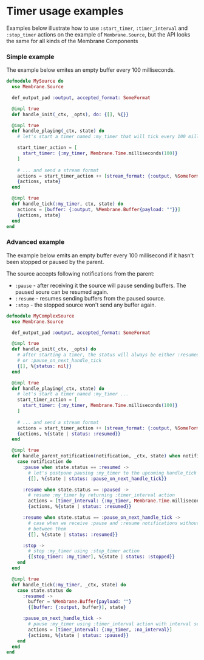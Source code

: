 # Timer usage examples
Examples below illustrate how to use `:start_timer`, `:timer_interval` and `:stop_timer` actions on the example of `Membrane.Source`, but the API looks the same for all kinds of the Membrane Components

### Simple example
The example below emites an empty buffer every 100 milliseconds.

```elixir
defmodule MySource do
  use Membrane.Source

  def_output_pad :output, accepted_format: SomeFormat

  @impl true
  def handle_init(_ctx, _opts), do: {[], %{}}

  @impl true
  def handle_playing(_ctx, state) do
    # let's start a timer named :my_timer that will tick every 100 milliseconds ...

    start_timer_action = [
      start_timer: {:my_timer, Membrane.Time.milliseconds(100)}
    ]
    
    # ... and send a stream format
    actions = start_timer_action ++ [stream_format: {:output, %SomeFormat{}}]
    {actions, state}
  end

  @impl true
  def handle_tick(:my_timer, ctx, state) do
    actions = [buffer: {:output, %Membrane.Buffer{payload: ""}}]
    {actions, state}
  end
end
```

### Advanced example
The example below emits an empty buffer every 100 millisecond if it hasn't been stopped or paused by the parent.

The source accepts following notifications from the parent: 
 - `:pause` - after receiving it the source will pause sending buffers. The paused soure can be resumed again.
 - `:resume` - resumes sending buffers from the paused source.
 - `:stop` - the stopped source won't send any buffer again.

```elixir
defmodule MyComplexSource
  use Membrane.Source

  def_output_pad :output, accepted_format: SomeFormat

  @impl true
  def handle_init(_ctx, _opts) do 
    # after starting a timer, the status will always be either :resumed, :paused 
    # or :pause_on_next_handle_tick
    {[], %{status: nil}}
  end

  @impl true 
  def handle_playing(_ctx, state) do
    # let's start a timer named :my_timer ...
    start_timer_action = [
      start_timer: {:my_timer, Membrane.Time.milliseconds(100)}
    ]
    
    # ... and send a stream format
    actions = start_timer_action ++ [stream_format: {:output, %SomeFormat{}}]
    {actions, %{state | status: :resumed}}
  end

  @impl true
  def handle_parent_notification(notification, _ctx, state) when notification in [:pause, :resume, :stop] do
    case notification do
      :pause when state.status == :resumed -> 
        # let's postpone pausing :my_timer to the upcoming handle_tick
        {[], %{state | status: :pause_on_next_handle_tick}}

      :resume when state.status == :paused -> 
        # resume :my_timer by returning :timer_interval action
        actions = [timer_interval: {:my_timer, Membrane.Time.milliseconds(100)}]
        {actions, %{state | status: :resumed}}

      :resume when state.status == :pause_on_next_handle_tick -> 
        # case when we receive :pause and :resume notifications without a tick 
        # between them
        {[], %{state | status: :resumed}}

      :stop -> 
        # stop :my_timer using :stop_timer action
        {[stop_timer: :my_timer], %{state | status: :stopped}}
    end
  end

  @impl true
  def handle_tick(:my_timer, _ctx, state) do
    case state.status do
      :resumed -> 
        buffer = %Membrane.Buffer{payload: ""}
        {[buffer: {:output, buffer}], state}

      :pause_on_next_handle_tick -> 
        # pause :my_timer using :timer_interval action with interval set to :no_interval
        actions = [timer_interval: {:my_timer, :no_interval}]
        {actions, %{state | status: :paused}}
    end
  end
end
```
